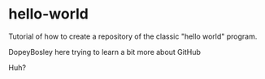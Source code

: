 # hello-world
Tutorial of how to create a repository of the classic "hello world" program.

DopeyBosley here trying to learn a bit more about GitHub

Huh?
